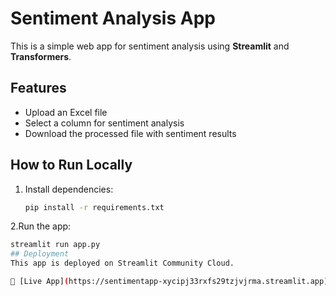 # Sentiment Analysis App

This is a simple web app for sentiment analysis using **Streamlit** and **Transformers**.

## Features
- Upload an Excel file
- Select a column for sentiment analysis
- Download the processed file with sentiment results

## How to Run Locally
1. Install dependencies:
   ```bash
   pip install -r requirements.txt
2.Run the app:
   ```bash
   streamlit run app.py
## Deployment
This app is deployed on Streamlit Community Cloud.

🔗 [Live App](https://sentimentapp-xycipj33rxfs29tzjvjrma.streamlit.app)

